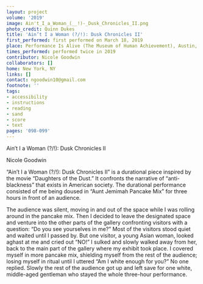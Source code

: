 ```yaml
---
layout: project
volume: '2019'
image: Ain't_I_a_Woman_(__!)-_Dusk_Chronicles_II.png
photo_credit: Quinn Dukes
title: 'Ain’t I a Woman (?/!): Dusk Chronicles II'
first_performed: first performed on March 18, 2019
place: Performance Is Alive (The Museum of Human Achievement), Austin, TX
times_performed: performed twice in 2019
contributor: Nicole Goodwin
collaborators: []
home: New York, NY
links: []
contact: ngoodwin10@gmail.com
footnote: ''
tags:
- accessibility
- instructions
- reading
- sand
- score
- text
pages: '098-099'
---
```


Ain’t I a Woman (?/!): Dusk Chronicles II

Nicole Goodwin

“Ain’t I a Woman (?/!): Dusk Chronicles II” is a durational piece inspired by the movie “Daughters of the Dust.” It confronts the narrative of “anti-blackness” that exists in American society. The durational performance consisted of me being doused in “Aunt Jemimah Pancake Mix” for three hours in front of an audience.

The audience was silent, moving in and out of the space while I was rolling around in the pancake mix. Then I decided to leave the designated space and venture into the other parts of the gallery confronting visitors with a question: “Do you see yourselves in me?” Most of the visitors stood quiet and waited until I passed by. But one visitor, a young Asian woman, looked aghast at me and cried out “NO!” I sulked and slowly walked away from her, back to the main part of the gallery where my exhibit took place. I covered myself in more pancake mix, shielding myself from the rest of the audience; losing myself in ritual until I uttered “Am I white enough for you?” No one replied. Slowly the rest of the audience got up and left save for one white, middle-aged gentleman who stayed the whole three-hour performance.

